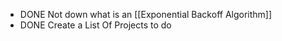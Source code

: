 - DONE Not down what is an [[Exponential Backoff  Algorithm]]
- DONE Create a List Of Projects to do